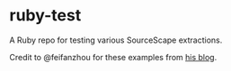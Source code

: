 # ruby-test

A Ruby repo for testing various SourceScape extractions.

Credit to @feifanzhou for these examples from [his blog](https://feifan.blog/posts/the-database-inside-your-codebase).
